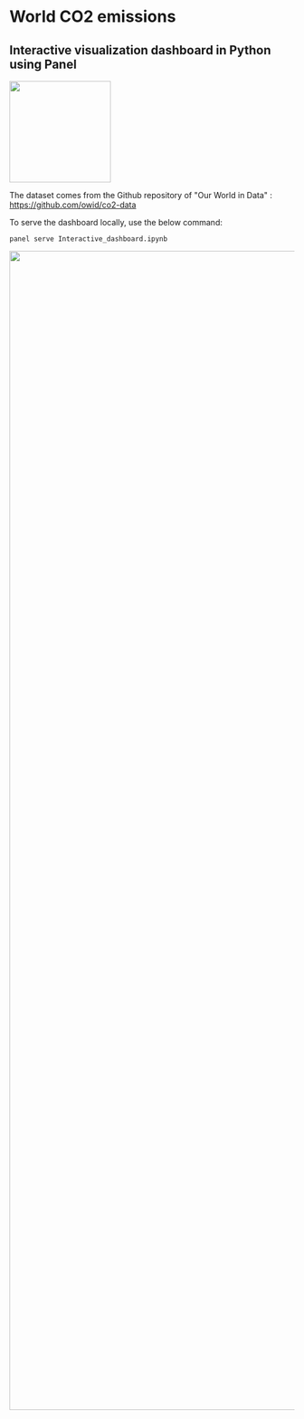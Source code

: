 # World CO2 emissions 
## Interactive visualization dashboard in Python using Panel

<img width="179" alt="" src="https://user-images.githubusercontent.com/67431758/228684171-9234f1be-9742-4786-b967-4aec44d1abfa.png">

The dataset comes from the Github repository of "Our World in Data" : https://github.com/owid/co2-data

To serve the dashboard locally, use the below command:
```
panel serve Interactive_dashboard.ipynb
```

<img width="2048" alt="" src="https://user-images.githubusercontent.com/67431758/228679432-18f9c4b3-e3c6-4fef-a196-f1070638db1b.png">
